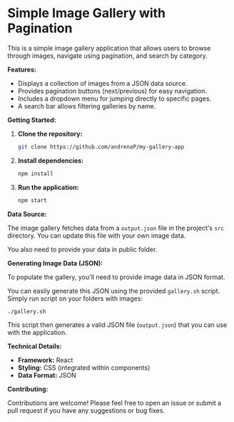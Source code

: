 # Simple Image Gallery with Pagination

This is a simple image gallery application that allows users to browse through images, navigate using pagination, and search by category. 


**Features:**

*   Displays a collection of images from a JSON data source.
*   Provides pagination buttons (next/previous) for easy navigation.
*   Includes a dropdown menu for jumping directly to specific pages.
*   A search bar allows filtering galleries by name.

**Getting Started:**

1.  **Clone the repository:**

    ```bash
    git clone https://github.com/andrenaP/my-gallery-app
    ```

2.  **Install dependencies:**

    ```bash
    npm install
    ```

3.  **Run the application:**

    ```bash
    npm start
    ```

**Data Source:**

The image gallery fetches data from a `output.json` file in the project's `src` directory. You can update this file with your own image data.

You also need to provide your data in public folder.

**Generating Image Data (JSON):**

To populate the gallery, you'll need to provide image data in JSON format. 

You can easily generate this JSON using the provided `gallery.sh` script. Simply run script on your folders with images:

```bash
./gallery.sh
```

This script then generates a valid JSON file (`output.json`) that you can use with the application.

**Technical Details:**

*   **Framework:** React
*   **Styling:** CSS (integrated within components)
*   **Data Format:** JSON

**Contributing:**

Contributions are welcome! Please feel free to open an issue or submit a pull request if you have any suggestions or bug fixes.

